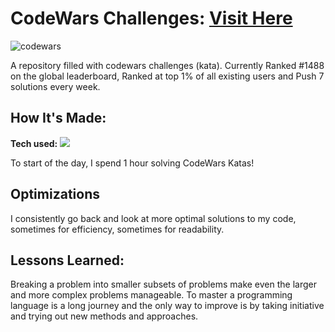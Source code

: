 # CodeWars Challenges: <a target="_blank" href="https://www.codewars.com/users/KevinLindh" >Visit Here</a> 

![codewars](https://user-images.githubusercontent.com/94518833/177034044-d8a531a0-a0ac-4862-9921-7c7b8c5836b2.jpg)

A repository filled with codewars challenges (kata). Currently Ranked #1488 on the global leaderboard, Ranked at top 1% of all existing users and Push 7 solutions every week.

## How It's Made:

**Tech used:** <img src="https://img.shields.io/static/v1?label=|&message=JAVASCRIPT&color=3c7f5d&style=plastic&logo=javascript"/>

To start of the day, I spend 1 hour solving CodeWars Katas! 

## Optimizations

I consistently go back and look at more optimal solutions to my code, sometimes for efficiency, sometimes for readability. 

## Lessons Learned:

Breaking a problem into smaller subsets of problems make even the larger and more complex problems manageable. To master a programming language is a long journey and the only way to improve is by taking initiative and trying out new methods and approaches.
